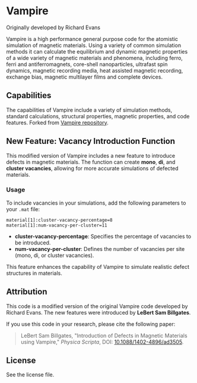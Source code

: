 # Vampire

Originally developed by Richard Evans


Vampire is a high performance general purpose code for the atomistic simulation of magnetic materials. Using a variety of common simulation methods it can calculate the equilibrium and dynamic magnetic properties of a wide variety of magnetic materials and phenomena, including ferro, ferri and antiferromagnets, core-shell nanoparticles, ultrafast spin dynamics, magnetic recording media, heat assisted magnetic recording, exchange bias, magnetic multilayer films and complete devices.

## Capabilities
The  capabilities of Vampire include a variety of simulation methods, standard calculations, structural properties, magnetic properties, and code features. Forked from [Vampire repository](https://github.com/richard-evans/vampire).

## New Feature: Vacancy Introduction Function
This modified version of Vampire includes a new feature to introduce defects in magnetic materials. The function can create **mono**, **di**, and **cluster vacancies**, allowing for more accurate simulations of defected materials.

### **Usage**
To include vacancies in your simulations, add the following parameters to your `.mat` file:

```
material[1]:cluster-vacancy-percentage=8
material[1]:num-vacancy-per-cluster=11
```
- **cluster-vacancy-percentage**: Specifies the percentage of vacancies to be introduced.
- **num-vacancy-per-cluster**: Defines the number of vacancies per site (mono, di, or cluster vacancies).

This feature enhances the capability of Vampire to simulate realistic defect structures in materials.

## Attribution
This code is a modified version of the original Vampire code developed by Richard Evans. The new features were introduced by **LeBert Sam Billgates**.

If you use this code in your research, please cite the following paper:
> LeBert Sam Billgates, "Introduction of Defects in Magnetic Materials using Vampire," *Physica Scripta*, DOI: [10.1088/1402-4896/ad3505](https://doi.org/10.1088/1402-4896/ad3505).

## License
See the license file.

